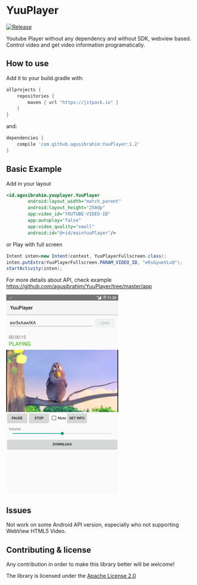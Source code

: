 # YuuPlayer

[![Release](https://jitpack.io/v/agusibrahim/YuuPlayer.svg)](https://jitpack.io/#agusibrahim/YuuPlayer)

Youtube Player without any dependency and without SDK, webview based. Control video and get video information programatically.

## How to use

Add it to your build.gradle with:
```gradle
allprojects {
    repositories {
        maven { url "https://jitpack.io" }
    }
}
```
and:

```gradle
dependencies {
    compile 'com.github.agusibrahim:YuuPlayer:1.2'
}
```

## Basic Example
Add in your layout
```xml
<id.agusibrahim.yuuplayer.YuuPlayer
		android:layout_width="match_parent"
		android:layout_height="250dp"
		app:video_id="YOUTUBE-VIDEO-ID"
		app:autoplay="false"
		app:video_quality="small"
		android:id="@+id/mainYuuPlayer"/>
```
or Play with full screen
```java
Intent inten=new Intent(context, YuuPlayerFullscreen.class);
inten.putExtra(YuuPlayerFullscreen.PARAM_VIDEO_ID, "eRsGyueVLvQ");			inten.putExtra(YuuPlayerFullscreen.PARAM_VIDEO_QUALITY, "small");
startActivity(inten);
```

For more details about API, check example
https://github.com/agusibrahim/YuuPlayer/tree/master/app

<img src="https://raw.githubusercontent.com/agusibrahim/YuuPlayer/master/img/Screenshot_20170715-112651.png" width="300">

## Issues
Not work on some Android API version, especially who not supporting WebView HTML5 Video.


## Contributing & license
Any contribution in order to make this library better will be welcome!

The library is licensed under the [Apache License 2.0](https://www.apache.org/licenses/LICENSE-2.0)
